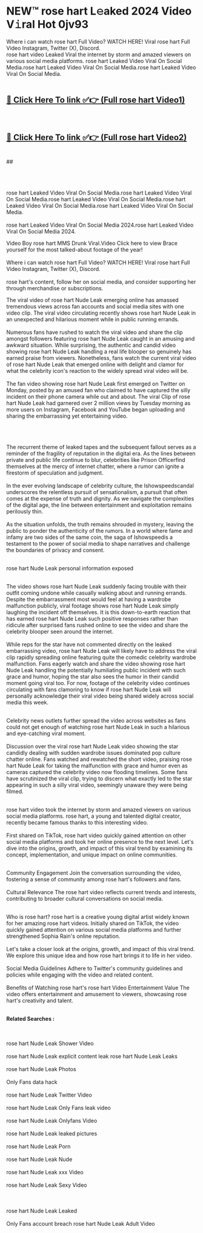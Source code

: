 
# NEW™ rose hart L𝚎aked 2024 Video V𝚒ral Hot 0jv93

Where i can watch rose hart Full Video? WATCH HERE! Viral rose hart Full Video Instagram, Twitter (X), Discord. <br>
rose hart video Leaked Viral the internet by storm and amazed viewers on various social media platforms. rose hart Leaked Video Viral On Social Media.rose hart Leaked Video Viral On Social Media.rose hart Leaked Video Viral On Social Media.<br>
 <br>

##  <a href="hhttps://clipsfans.site?title=rose_hart&ref=git">🔴 Click Here To link ✅👉 (Full rose hart Video1)</a><br>
  <br>

##  <a href="https://clipsfans.site?title=rose_hart&ref=git">🔴 Click Here To link ✅👉 (Full rose hart Video2)</a><br>
  <br>
  ##


  <br>

  <br>

<br><br>
rose hart Leaked Video Viral On Social Media.rose hart Leaked Video Viral On Social Media.rose hart Leaked Video Viral On Social Media.rose hart Leaked Video Viral On Social Media.rose hart Leaked Video Viral On Social Media.
<br><br>
rose hart Leaked Video Viral On Social Media 2024.rose hart Leaked Video Viral On Social Media 2024.


Video Boy rose hart MMS Drunk Viral.Video Click here to view Brace yourself for the most talked-about footage of the year!
<br><br>
Where i can watch rose hart Full Video? WATCH HERE! Viral rose hart Full Video Instagram, Twitter (X), Discord.
<br><br>
rose hart's content, follow her on social media, and consider supporting her through merchandise or subscriptions.


The viral video of rose hart Nude Leak emerging online has amassed tremendous views across fan accounts and social media sites with one video clip. The viral video circulating recently shows rose hart Nude Leak in an unexpected and hilarious moment while in public running errands.
<br><br>
Numerous fans have rushed to watch the viral video and share the clip amongst followers featuring rose hart Nude Leak caught in an amusing and awkward situation. While surprising, the authentic and candid video showing rose hart Nude Leak handling a real life blooper so genuinely has earned praise from viewers. Nonetheless, fans watch the current viral video of rose hart Nude Leak that emerged online with delight and clamor for what the celebrity icon's reaction to the widely spread viral video will be.
<br><br>
The fan video showing rose hart Nude Leak first emerged on Twitter on Monday, posted by an amused fan who claimed to have captured the silly incident on their phone camera while out and about. The viral Clip of rose hart Nude Leak had garnered over 2 million views by Tuesday morning as more users on Instagram, Facebook and YouTube began uploading and sharing the embarrassing yet entertaining video.
<br><br>


<br><br>
The recurrent theme of leaked tapes and the subsequent fallout serves as a reminder of the fragility of reputation in the digital era. As the lines between private and public life continue to blur, celebrities like Prison Officerfind themselves at the mercy of internet chatter, where a rumor can ignite a firestorm of speculation and judgment.
<br><br>
In the ever evolving landscape of celebrity culture, the Ishowspeedscandal underscores the relentless pursuit of sensationalism, a pursuit that often comes at the expense of truth and dignity. As we navigate the complexities of the digital age, the line between entertainment and exploitation remains perilously thin.
<br><br>
As the situation unfolds, the truth remains shrouded in mystery, leaving the public to ponder the authenticity of the rumors. In a world where fame and infamy are two sides of the same coin, the saga of Ishowspeedis a testament to the power of social media to shape narratives and challenge the boundaries of privacy and consent.
<br><br>





rose hart Nude Leak personal information exposed
<br><br>



The video shows rose hart Nude Leak suddenly facing trouble with their outfit coming undone while casually walking about and running errands. Despite the embarrassment most would feel at having a wardrobe malfunction publicly, viral footage shows rose hart Nude Leak simply laughing the incident off themselves. It is this down-to-earth reaction that has earned rose hart Nude Leak such positive responses rather than ridicule after surprised fans rushed online to see the video and share the celebrity blooper seen around the internet.
<br><br>
While reps for the star have not commented directly on the leaked embarrassing video, rose hart Nude Leak will likely have to address the viral clip rapidly spreading online featuring quite the comedic celebrity wardrobe malfunction. Fans eagerly watch and share the video showing rose hart Nude Leak handling the potentially humiliating public incident with such grace and humor, hoping the star also sees the humor in their candid moment going viral too. For now, footage of the celebrity video continues circulating with fans clamoring to know if rose hart Nude Leak will personally acknowledge their viral video being shared widely across social media this week.
<br><br>

Celebrity news outlets further spread the video across websites as fans could not get enough of watching rose hart Nude Leak in such a hilarious and eye-catching viral moment.
<br><br>
Discussion over the viral rose hart Nude Leak video showing the star candidly dealing with sudden wardrobe issues dominated pop culture chatter online. Fans watched and rewatched the short video, praising rose hart Nude Leak for taking the malfunction with grace and humor even as cameras captured the celebrity video now flooding timelines. Some fans have scrutinized the viral clip, trying to discern what exactly led to the star appearing in such a silly viral video, seemingly unaware they were being filmed.
<br><br>


rose hart video took the internet by storm and amazed viewers on various social media platforms. rose hart, a young and talented digital creator, recently became famous thanks to this interesting video.
<br><br>
First shared on TikTok, rose hart video quickly gained attention on other social media platforms and took her online presence to the next level. Let's dive into the origins, growth, and impact of this viral trend by examining its concept, implementation, and unique impact on online communities.
<br><br>

Community Engagement Join the conversation surrounding the video, fostering a sense of community among rose hart's followers and fans.
<br><br>
Cultural Relevance The rose hart video reflects current trends and interests, contributing to broader cultural conversations on social media.
<br><br>




Who is rose hart? rose hart is a creative young digital artist widely known for her amazing rose hart videos. Initially shared on TikTok, the video quickly gained attention on various social media platforms and further strengthened Sophia Rain's online reputation.
<br><br>
Let's take a closer look at the origins, growth, and impact of this viral trend. We explore this unique idea and how rose hart brings it to life in her video.
<br><br>
Social Media Guidelines Adhere to Twitter's community guidelines and policies while engaging with the video and related content.
<br><br>
Benefits of Watching rose hart's rose hart Video Entertainment Value The video offers entertainment and amusement to viewers, showcasing rose hart's creativity and talent.
<br><br>




<strong>Related Searches :</strong>

<br><br>
rose hart Nude Leak Shower Video
<br><br>
rose hart Nude Leak explicit content leak
rose hart Nude Leak Leaks
<br><br>
rose hart Nude Leak Photos
<br><br>
Only Fans data hack
<br><br>
rose hart Nude Leak Twitter Video
<br><br>
rose hart Nude Leak Only Fans leak video
<br><br>
rose hart Nude Leak Onlyfans Video
<br><br>
rose hart Nude Leak leaked pictures
<br><br>
rose hart Nude Leak Porn
<br><br>
rose hart Nude Leak Nude
<br><br>
rose hart Nude Leak xxx Video
<br><br>
rose hart Nude Leak Sexy Video
<br><br>
<br><br>
rose hart Nude Leak Leaked
<br><br>
Only Fans account breach
rose hart Nude Leak Adult Video
<br><br>